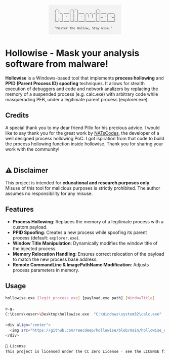 <div align="center">
  <img src="https://github.com/reecdeep/hollowise/blob/main/hollowise_logo.png?raw=true" alt="hollowise" width="230" />
</div>

# Hollowise - Mask your analysis software from malware!

**Hollowise** is a Windows-based tool that implements **process hollowing** and **PPID (Parent Process ID) spoofing** techniques. It allows for stealth execution of debuggers and code and network analizers by replacing the memory of a suspended process (e.g. calc.exe) with arbitrary code while masquerading PEB, under a legitimate parent process (explorer.exe).

## Credits
A special thank you to my dear friend Pillo for his precious advice. 
I would like to say thank you for the great work by [NATsCodes](https://github.com/NATsCodes/ProcessHollowing), the developer of a well designed process hollowing PoC. I got ispiration from that code to build the process hollowing function inside hollowise.
Thank you for sharing your work with the community!
<br><br>

## ⚠️ Disclaimer
This project is intended for **educational and research purposes only**. Misuse of this tool for malicious purposes is strictly prohibited. The author assumes no responsibility for any misuse.

## Features
- **Process Hollowing**: Replaces the memory of a legitimate process with a custom payload.
- **PPID Spoofing**: Creates a new process while spoofing its parent process (default: `explorer.exe`).
- **Window Title Manipulation**: Dynamically modifies the window title of the injected process.
- **Memory Relocation Handling**: Ensures correct relocation of the payload to match the new process base address.
- **Remote CommandLine & ImagePathName Modification**: Adjusts process parameters in memory.

## Usage
```sh
hollowise.exe [legit_process.exe] [payload.exe path] [WindowTitle]

e.g.
C:\Users\<user>\Desktop\hollowise.exe  "C:\Windows\system32\calc.exe"  "C:\Program Files\x3264dbg\x64\x64dbg.exe"  EatMySocks

<div align="center">
  <img src="https://github.com/reecdeep/hollowise/blob/main/hollowise_example.png?raw=true" alt="Segugio" width="1745" />
</div>

📜 License
This project is licensed under the CC Zero License - see the LICENSE file for details.
